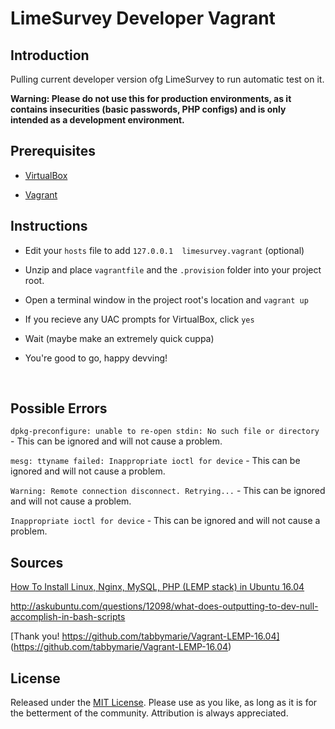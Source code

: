 # LimeSurvey Developer Vagrant

## Introduction	

Pulling current developer version ofg LimeSurvey to run automatic test on it.


**Warning: Please do not use this for production environments, as it contains insecurities (basic passwords, PHP configs) and is only intended as a development environment.**


## Prerequisites

+ [VirtualBox](https://www.virtualbox.org/)

+ [Vagrant](https://www.vagrantup.com/)
  ​

## Instructions

- Edit your `hosts` file to add `127.0.0.1	limesurvey.vagrant` (optional)

- Unzip and place `vagrantfile` and the `.provision` folder into your project root.


- Open a terminal window in the project root's location and `vagrant up` 

- If you recieve any UAC prompts for VirtualBox, click `yes` 

- Wait (maybe make an extremely quick cuppa)

- You're good to go, happy devving!

  ​

## Possible Errors

`dpkg-preconfigure: unable to re-open stdin: No such file or directory` - This can be ignored and will not cause a problem.

`mesg: ttyname failed: Inappropriate ioctl for device`  - This can be ignored and will not cause a problem.

`Warning: Remote connection disconnect. Retrying...`  - This can be ignored and will not cause a problem.

`Inappropriate ioctl for device` - This can be ignored and will not cause a problem.



## Sources

[How To Install Linux, Nginx, MySQL, PHP (LEMP stack) in Ubuntu 16.04](https://www.digitalocean.com/community/tutorials/how-to-install-linux-nginx-mysql-php-lemp-stack-in-ubuntu-16-04)

http://askubuntu.com/questions/12098/what-does-outputting-to-dev-null-accomplish-in-bash-scripts

[Thank you! https://github.com/tabbymarie/Vagrant-LEMP-16.04] (https://github.com/tabbymarie/Vagrant-LEMP-16.04)

## License

Released under the [MIT License](http://choosealicense.com/licenses/mit/). Please use as you like, as long as it is for the betterment of the community. Attribution is always appreciated.
